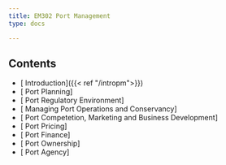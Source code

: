 ```yaml
---
title: EM302 Port Management
type: docs

---
```


## Contents

* [ Introduction]({{< ref "/intropm">}})
* [ Port Planning]
* [ Port Regulatory Environment]
* [ Managing Port Operations and Conservancy]
* [ Port Competetion, Marketing and Business Development]
* [ Port Pricing]
* [ Port Finance]
* [ Port Ownership]
* [ Port Agency]

